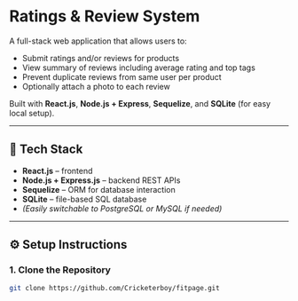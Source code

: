# Ratings & Review System

A full-stack web application that allows users to:

- Submit ratings and/or reviews for products  
- View summary of reviews including average rating and top tags  
- Prevent duplicate reviews from same user per product  
- Optionally attach a photo to each review

Built with **React.js**, **Node.js + Express**, **Sequelize**, and **SQLite** (for easy local setup).

---

## 🚀 Tech Stack

- **React.js** – frontend
- **Node.js + Express.js** – backend REST APIs
- **Sequelize** – ORM for database interaction
- **SQLite** – file-based SQL database
- *(Easily switchable to PostgreSQL or MySQL if needed)*

---

## ⚙️ Setup Instructions

### 1. Clone the Repository

```bash
git clone https://github.com/Cricketerboy/fitpage.git
